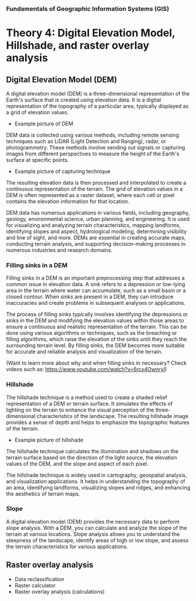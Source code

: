
### Fundamentals of Geographic Information Systems (GIS)

# Theory 4: Digital Elevation Model, Hillshade, and raster overlay analysis

## Digital Elevation Model (DEM)
A digital elevation model (DEM) is a three-dimensional representation of the Earth's surface that is created using elevation data. It is a digital representation of the topography of a particular area, typically displayed as a grid of elevation values.

- Example picture of DEM

DEM data is collected using various methods, including remote sensing techniques such as LiDAR (Light Detection and Ranging), radar, or photogrammetry. These methods involve sending out signals or capturing images from different perspectives to measure the height of the Earth's surface at specific points.

- Example picture of capturing technique

The resulting elevation data is then processed and interpolated to create a continuous representation of the terrain. The grid of elevation values in a DEM is often represented as a raster dataset, where each cell or pixel contains the elevation information for that location.

DEM data has numerous applications in various fields, including geography, geology, environmental science, urban planning, and engineering. It is used for visualizing and analyzing terrain characteristics, mapping landforms, identifying slopes and aspect, hydrological modeling, determining visibility and line of sight, and more. DEMs are essential in creating accurate maps, conducting terrain analysis, and supporting decision-making processes in numerous industries and research domains.

### Filling sinks in a DEM
Filling sinks in a DEM is an important preprocessing step that addresses a common issue in elevation data. A sink refers to a depression or low-lying area in the terrain where water can accumulate, such as a small basin or a closed contour. When sinks are present in a DEM, they can introduce inaccuracies and create problems in subsequent analyses or applications. 

The process of filling sinks typically involves identifying the depressions or sinks in the DEM and modifying the elevation values within those areas to ensure a continuous and realistic representation of the terrain. This can be done using various algorithms or techniques, such as the breaching or filling algorithms, which raise the elevation of the sinks until they reach the surrounding terrain level. By filling sinks, the DEM becomes more suitable for accurate and reliable analysis and visualization of the terrain.

(Want to learn more about why and when filling sinks in necessary? Check videos such as: https://www.youtube.com/watch?v=6rcx4OwnryI)

### Hillshade
The hillshade technique is a method used to create a shaded relief representation of a DEM or terrain surface. It simulates the effects of lighting on the terrain to enhance the visual perception of the three-dimensional characteristics of the landscape. The resulting hillshade image provides a sense of depth and helps to emphasize the topographic features of the terrain.

- Example picture of hillshade

The hillshade technique calculates the illumination and shadows on the terrain surface based on the direction of the light source, the elevation values of the DEM, and the slope and aspect of each pixel. 

The hillshade technique is widely used in cartography, geospatial analysis, and visualization applications. It helps in understanding the topography of an area, identifying landforms, visualizing slopes and ridges, and enhancing the aesthetics of terrain maps.

### Slope
A digital elevation model (DEM) provides the necessary data to perform slope analysis. With a DEM, you can calculate and analyze the slope of the terrain at various locations. Slope analysis allows you to understand the steepness of the landscape, identify areas of high or low slope, and assess the terrain characteristics for various applications.

## Raster overlay analysis
- Data reclassification
- Raster calculator
- Raster overlay analysis (calculations)


<!--stackedit_data:
eyJkaXNjdXNzaW9ucyI6eyJZOTg1QlJqQ284RDI1UWFyIjp7In
N0YXJ0Ijo0MjMsImVuZCI6NDQ3LCJ0ZXh0IjoiLSBFeGFtcGxl
IHBpY3R1cmUgb2YgREVNIn0sIjhTa2RvdUQ4NmFSMUxkUlEiOn
sic3RhcnQiOjc1NywiZW5kIjo3OTcsInRleHQiOiItIEV4YW1w
bGUgcGljdHVyZSBvZiBjYXB0dXJpbmcgdGVjaG5pcXVlIn0sIn
JTbUZjZjRmalFXNWh5MEYiOnsic3RhcnQiOjMwMTUsImVuZCI6
MzA0NSwidGV4dCI6Ii0gRXhhbXBsZSBwaWN0dXJlIG9mIGhpbG
xzaGFkZSJ9fSwiY29tbWVudHMiOnsidHV4aGVoeXN5NGpFbFNV
RCI6eyJkaXNjdXNzaW9uSWQiOiJZOTg1QlJqQ284RDI1UWFyIi
wic3ViIjoiZ2g6NDAzMDQ3ODgiLCJ0ZXh0IjoiQWRkIHBpY3R1
cmUiLCJjcmVhdGVkIjoxNjg3NTgyNjAxMDc0fSwiMUg3Z2diNW
l4TzJxUERzUCI6eyJkaXNjdXNzaW9uSWQiOiI4U2tkb3VEODZh
UjFMZFJRIiwic3ViIjoiZ2g6NDAzMDQ3ODgiLCJ0ZXh0IjoiQW
RkIHBpY3R1cmUiLCJjcmVhdGVkIjoxNjg3NTgyNjM1MTcwfSwi
SFlsQ1I3MkVQSDJqdnE5dSI6eyJkaXNjdXNzaW9uSWQiOiJyU2
1GY2Y0ZmpRVzVoeTBGIiwic3ViIjoiZ2g6NDAzMDQ3ODgiLCJ0
ZXh0IjoiQWRkIHBpY3R1cmUiLCJjcmVhdGVkIjoxNjg3NTgyOD
QzMzc5fX0sImhpc3RvcnkiOlsxMTM0NzY2NTE4LDk5NDcyMDE5
MywtMzUxMDc2NTgwLC0xMzkwMzMyMDUxXX0=
-->